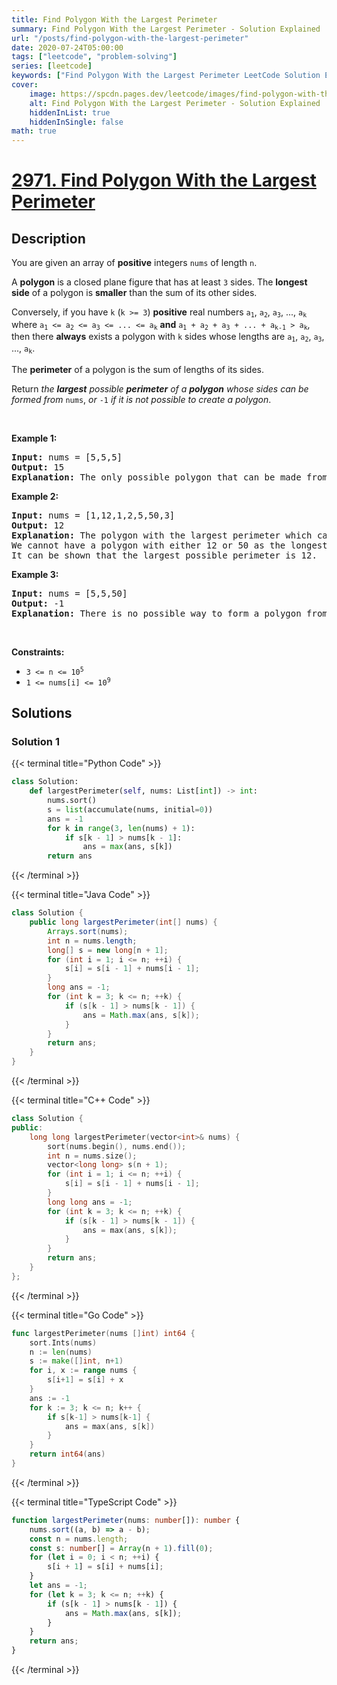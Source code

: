 ```yaml
---
title: Find Polygon With the Largest Perimeter
summary: Find Polygon With the Largest Perimeter - Solution Explained
url: "/posts/find-polygon-with-the-largest-perimeter"
date: 2020-07-24T05:00:00
tags: ["leetcode", "problem-solving"]
series: [leetcode]
keywords: ["Find Polygon With the Largest Perimeter LeetCode Solution Explained in all languages", "2971", "leetcode question 2971", "Find Polygon With the Largest Perimeter", "LeetCode", "leetcode solution in Python3 C++ Java Go PHP Ruby Swift TypeScript Rust C# JavaScript C", "GeeksforGeeks", "InterviewBit", "Coding Ninjas", "HackerRank", "HackerEarth", "CodeChef", "TopCoder", "AlgoExpert", "freeCodeCamp", "Codeforces", "GitHub", "AtCoder", "Samir Paul"]
cover:
    image: https://spcdn.pages.dev/leetcode/images/find-polygon-with-the-largest-perimeter.webp
    alt: Find Polygon With the Largest Perimeter - Solution Explained
    hiddenInList: true
    hiddenInSingle: false
math: true
---
```



# [2971. Find Polygon With the Largest Perimeter](https://leetcode.com/problems/find-polygon-with-the-largest-perimeter)


## Description

<p>You are given an array of <strong>positive</strong> integers <code>nums</code> of length <code>n</code>.</p>

<p>A <strong>polygon</strong> is a closed plane figure that has at least <code>3</code> sides. The <strong>longest side</strong> of a polygon is <strong>smaller</strong> than the sum of its other sides.</p>

<p>Conversely, if you have <code>k</code> (<code>k &gt;= 3</code>) <strong>positive</strong> real numbers <code>a<sub>1</sub></code>, <code>a<sub>2</sub></code>, <code>a<sub>3</sub></code>, ..., <code>a<sub>k</sub></code> where <code>a<sub>1</sub> &lt;= a<sub>2</sub> &lt;= a<sub>3</sub> &lt;= ... &lt;= a<sub>k</sub></code> <strong>and</strong> <code>a<sub>1</sub> + a<sub>2</sub> + a<sub>3</sub> + ... + a<sub>k-1</sub> &gt; a<sub>k</sub></code>, then there <strong>always</strong> exists a polygon with <code>k</code> sides whose lengths are <code>a<sub>1</sub></code>, <code>a<sub>2</sub></code>, <code>a<sub>3</sub></code>, ..., <code>a<sub>k</sub></code>.</p>

<p>The <strong>perimeter</strong> of a polygon is the sum of lengths of its sides.</p>

<p>Return <em>the <strong>largest</strong> possible <strong>perimeter</strong> of a <strong>polygon</strong> whose sides can be formed from</em> <code>nums</code>, <em>or</em> <code>-1</code> <em>if it is not possible to create a polygon</em>.</p>

<p>&nbsp;</p>
<p><strong class="example">Example 1:</strong></p>

<pre>
<strong>Input:</strong> nums = [5,5,5]
<strong>Output:</strong> 15
<strong>Explanation:</strong> The only possible polygon that can be made from nums has 3 sides: 5, 5, and 5. The perimeter is 5 + 5 + 5 = 15.
</pre>

<p><strong class="example">Example 2:</strong></p>

<pre>
<strong>Input:</strong> nums = [1,12,1,2,5,50,3]
<strong>Output:</strong> 12
<strong>Explanation:</strong> The polygon with the largest perimeter which can be made from nums has 5 sides: 1, 1, 2, 3, and 5. The perimeter is 1 + 1 + 2 + 3 + 5 = 12.
We cannot have a polygon with either 12 or 50 as the longest side because it is not possible to include 2 or more smaller sides that have a greater sum than either of them.
It can be shown that the largest possible perimeter is 12.
</pre>

<p><strong class="example">Example 3:</strong></p>

<pre>
<strong>Input:</strong> nums = [5,5,50]
<strong>Output:</strong> -1
<strong>Explanation:</strong> There is no possible way to form a polygon from nums, as a polygon has at least 3 sides and 50 &gt; 5 + 5.
</pre>

<p>&nbsp;</p>
<p><strong>Constraints:</strong></p>

<ul>
	<li><code>3 &lt;= n &lt;= 10<sup>5</sup></code></li>
	<li><code>1 &lt;= nums[i] &lt;= 10<sup>9</sup></code></li>
</ul>

## Solutions

### Solution 1

<!-- tabs:start -->

{{< terminal title="Python Code" >}}
```python
class Solution:
    def largestPerimeter(self, nums: List[int]) -> int:
        nums.sort()
        s = list(accumulate(nums, initial=0))
        ans = -1
        for k in range(3, len(nums) + 1):
            if s[k - 1] > nums[k - 1]:
                ans = max(ans, s[k])
        return ans
```
{{< /terminal >}}

{{< terminal title="Java Code" >}}
```java
class Solution {
    public long largestPerimeter(int[] nums) {
        Arrays.sort(nums);
        int n = nums.length;
        long[] s = new long[n + 1];
        for (int i = 1; i <= n; ++i) {
            s[i] = s[i - 1] + nums[i - 1];
        }
        long ans = -1;
        for (int k = 3; k <= n; ++k) {
            if (s[k - 1] > nums[k - 1]) {
                ans = Math.max(ans, s[k]);
            }
        }
        return ans;
    }
}
```
{{< /terminal >}}

{{< terminal title="C++ Code" >}}
```cpp
class Solution {
public:
    long long largestPerimeter(vector<int>& nums) {
        sort(nums.begin(), nums.end());
        int n = nums.size();
        vector<long long> s(n + 1);
        for (int i = 1; i <= n; ++i) {
            s[i] = s[i - 1] + nums[i - 1];
        }
        long long ans = -1;
        for (int k = 3; k <= n; ++k) {
            if (s[k - 1] > nums[k - 1]) {
                ans = max(ans, s[k]);
            }
        }
        return ans;
    }
};
```
{{< /terminal >}}

{{< terminal title="Go Code" >}}
```go
func largestPerimeter(nums []int) int64 {
	sort.Ints(nums)
	n := len(nums)
	s := make([]int, n+1)
	for i, x := range nums {
		s[i+1] = s[i] + x
	}
	ans := -1
	for k := 3; k <= n; k++ {
		if s[k-1] > nums[k-1] {
			ans = max(ans, s[k])
		}
	}
	return int64(ans)
}
```
{{< /terminal >}}

{{< terminal title="TypeScript Code" >}}
```ts
function largestPerimeter(nums: number[]): number {
    nums.sort((a, b) => a - b);
    const n = nums.length;
    const s: number[] = Array(n + 1).fill(0);
    for (let i = 0; i < n; ++i) {
        s[i + 1] = s[i] + nums[i];
    }
    let ans = -1;
    for (let k = 3; k <= n; ++k) {
        if (s[k - 1] > nums[k - 1]) {
            ans = Math.max(ans, s[k]);
        }
    }
    return ans;
}
```
{{< /terminal >}}

<!-- tabs:end -->

<!-- end -->
